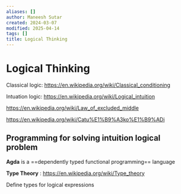 ```yaml
---
aliases: []
author: Maneesh Sutar
created: 2024-03-07
modified: 2025-04-14
tags: []
title: Logical Thinking
---
```


# Logical Thinking

Classical logic: <https://en.wikipedia.org/wiki/Classical_conditioning>

Intuation logic: <https://en.wikipedia.org/wiki/Logical_intuition>

<https://en.wikipedia.org/wiki/Law_of_excluded_middle>

<https://en.wikipedia.org/wiki/Catu%E1%B9%A3ko%E1%B9%ADi>

## Programming for solving intuition logical problem

**Agda** is a ==dependently typed functional programming== language

**Type Theory** : <https://en.wikipedia.org/wiki/Type_theory>

Define types for logical expressions
